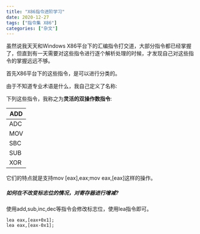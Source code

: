 ```yaml
---
title: "X86指令进阶学习"
date: 2020-12-27
tags: ["指令集 X86"]
categories: ["杂文"]
---
```


虽然说我天天和Windows X86平台下的汇编指令打交道，大部分指令都已经掌握了，但直到有一天需要对这些指令进行逐个解析处理的时候，才发现自己对这些指令的掌握远远不够。



首先X86平台下的这些指令，是可以进行分类的。

由于不知道专业术语是什么，我自己定义了名称:

下列这些指令，我称之为**灵活的双操作数指令**:

| ADD  |
| ---- |
| ADC  |
| MOV  |
| SBC  |
| SUB  |
| XOR  |

它们的特点就是支持mov [eax],eax;mov eax,[eax]这样的操作。









##### 如何在不改变标志位的情况，对寄存器进行增减?

使用add,sub,inc,dec等指令会修改标志位，使用lea指令即可。

```assembly
lea eax,[eax+0x1];
lea eax,[eax-0x1];
```

